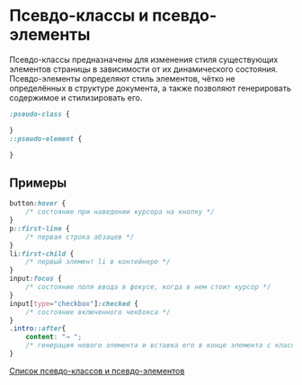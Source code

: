 # Псевдо-классы и псевдо-элементы

Псевдо-классы предназначены для изменения стиля существующих элементов страницы в зависимости от их динамического состояния. Псевдо-элементы определяют стиль элементов, чётко не определённых в структуре документа, а также позволяют генерировать содержимое и стилизировать его.
```css
:pseudo-class {

}
::pseudo-element {

}
```
## Примеры

```css
button:hover {
	/* состояние при наведении курсора на кнопку */
}
p::first-line {
	/* первая строка абзацев */
}
li:first-child {
	/* первый элемент li в контейнере */
}
input:focus {
	/* состояние поля ввода в фокусе, когда в нем стоит курсор */
}
input[type="checkbox"]:checked {
	/* состояние включенного чекбокса */
}
.intro::after{
	content: "→ ";
	/* генерация нового элемента и вставка его в конце элемента с классом intro */
}
```

[Список псевдо-классов и псевдо-элементов](http://www.w3schools.com/cssref/css_selectors.asp)
